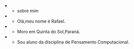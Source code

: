 - - sobre mim
- - Olá,meu nome é Rafael.
- - Moro em Quinta do Sol,Paraná.
- - Sou aluno da disciplina de Pensamento Computacional.
